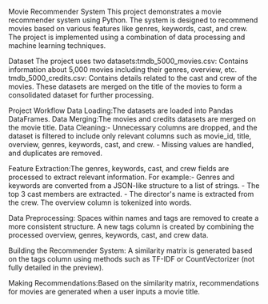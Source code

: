 Movie Recommender System
This project demonstrates a movie recommender system using Python. The system is designed to recommend movies based on various features
like genres, keywords, cast, and crew. The project is implemented using a combination of data processing and machine learning techniques.

Dataset
The project uses two datasets:tmdb_5000_movies.csv: Contains information about 5,000 movies including their genres, overview, etc.
tmdb_5000_credits.csv: Contains details related to the cast and crew of the movies.
These datasets are merged on the title of the movies to form a consolidated dataset for further processing.

Project Workflow
Data Loading:The datasets are loaded into Pandas DataFrames.
Data Merging:The movies and credits datasets are merged on the movie title.
Data Cleaning:- Unnecessary columns are dropped, and the dataset is filtered to include only relevant columns such as movie_id, title,
              overview, genres, keywords, cast, and crew.
              - Missing values are handled, and duplicates are removed.

Feature Extraction:The genres, keywords, cast, and crew fields are processed to extract relevant information. 
For example:- Genres and keywords are converted from a JSON-like structure to a list of strings.
            - The top 3 cast members are extracted.
            - The director's name is extracted from the crew.
The overview column is tokenized into words.

Data Preprocessing:
Spaces within names and tags are removed to create a more consistent structure.
A new tags column is created by combining the processed overview, genres, keywords, cast, and crew data.

Building the Recommender System:
A similarity matrix is generated based on the tags column using methods such as TF-IDF or CountVectorizer (not fully detailed in the preview).

Making Recommendations:Based on the similarity matrix, recommendations for movies are generated when a user inputs a movie title.
